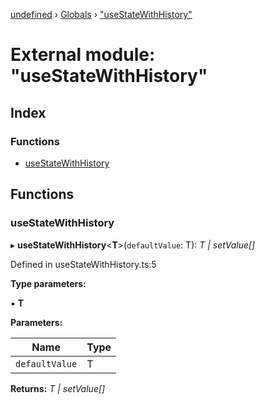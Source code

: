 [undefined](../README.md) › [Globals](../globals.md) › ["useStateWithHistory"](_usestatewithhistory_.md)

# External module: "useStateWithHistory"

## Index

### Functions

* [useStateWithHistory](_usestatewithhistory_.md#usestatewithhistory)

## Functions

###  useStateWithHistory

▸ **useStateWithHistory**<**T**>(`defaultValue`: T): *T | setValue[]*

Defined in useStateWithHistory.ts:5

**Type parameters:**

▪ **T**

**Parameters:**

Name | Type |
------ | ------ |
`defaultValue` | T |

**Returns:** *T | setValue[]*
